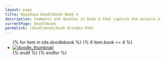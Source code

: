 ```yaml
---
layout: page
title: Wupadupa Doodlebook Book 4
description: Comments and doodles in book 4 that capture the essence of each event.
currentPage: doodlebook
permalink: /doodlebook/book-4/index.html
---
```


<ul class="doodlebook-home-list">
{% for item in site.doodlebook %}
    {% if item.book == 4 %}
  <li>
    <a href="{{ item.permalink }}" class="doodle_thumb">
        <img src="/images/doodlebook/thumbnails/{{ item.linkurl }}" alt="doodle_thumbnail" />
    </a>
  </li>
  {% endif %}  
{% endfor %}
</ul>


